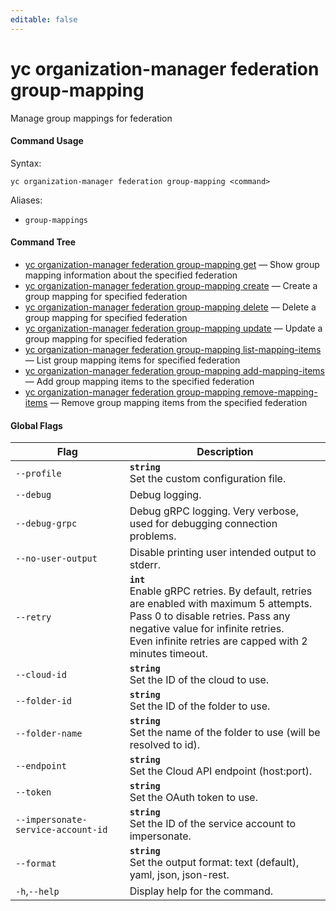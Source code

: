 ```yaml
---
editable: false
---
```


# yc organization-manager federation group-mapping

Manage group mappings for federation

#### Command Usage

Syntax: 

`yc organization-manager federation group-mapping <command>`

Aliases: 

- `group-mappings`

#### Command Tree

- [yc organization-manager federation group-mapping get](get.md) — Show group mapping information about the specified federation
- [yc organization-manager federation group-mapping create](create.md) — Create a group mapping for specified federation
- [yc organization-manager federation group-mapping delete](delete.md) — Delete a group mapping for specified federation
- [yc organization-manager federation group-mapping update](update.md) — Update a group mapping for specified federation
- [yc organization-manager federation group-mapping list-mapping-items](list-mapping-items.md) — List group mapping items for specified federation
- [yc organization-manager federation group-mapping add-mapping-items](add-mapping-items.md) — Add group mapping items to the specified federation
- [yc organization-manager federation group-mapping remove-mapping-items](remove-mapping-items.md) — Remove group mapping items from the specified federation

#### Global Flags

| Flag | Description |
|----|----|
|`--profile`|<b>`string`</b><br/>Set the custom configuration file.|
|`--debug`|Debug logging.|
|`--debug-grpc`|Debug gRPC logging. Very verbose, used for debugging connection problems.|
|`--no-user-output`|Disable printing user intended output to stderr.|
|`--retry`|<b>`int`</b><br/>Enable gRPC retries. By default, retries are enabled with maximum 5 attempts.<br/>Pass 0 to disable retries. Pass any negative value for infinite retries.<br/>Even infinite retries are capped with 2 minutes timeout.|
|`--cloud-id`|<b>`string`</b><br/>Set the ID of the cloud to use.|
|`--folder-id`|<b>`string`</b><br/>Set the ID of the folder to use.|
|`--folder-name`|<b>`string`</b><br/>Set the name of the folder to use (will be resolved to id).|
|`--endpoint`|<b>`string`</b><br/>Set the Cloud API endpoint (host:port).|
|`--token`|<b>`string`</b><br/>Set the OAuth token to use.|
|`--impersonate-service-account-id`|<b>`string`</b><br/>Set the ID of the service account to impersonate.|
|`--format`|<b>`string`</b><br/>Set the output format: text (default), yaml, json, json-rest.|
|`-h`,`--help`|Display help for the command.|
